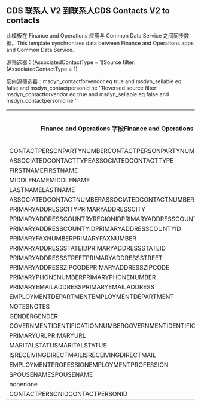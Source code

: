 ## <a name="cds-contacts-v2-to-contacts"></a><span data-ttu-id="2a156-101">CDS 联系人 V2 到联系人</span><span class="sxs-lookup"><span data-stu-id="2a156-101">CDS Contacts V2 to contacts</span></span>

<span data-ttu-id="2a156-102">此模板在 Finance and Operations 应用与 Common Data Service 之间同步数据。</span><span class="sxs-lookup"><span data-stu-id="2a156-102">This template synchronizes data between Finance and Operations apps and Common Data Service.</span></span>

<span data-ttu-id="2a156-103">源筛选器：(AssociatedContactType = 1)</span><span class="sxs-lookup"><span data-stu-id="2a156-103">Source filter: (AssociatedContactType = 1)</span></span>

<span data-ttu-id="2a156-104">反向源筛选器：msdyn_contactforvendor eq true and msdyn_sellable eq false and msdyn_contactpersonid ne ''</span><span class="sxs-lookup"><span data-stu-id="2a156-104">Reversed source filter: msdyn_contactforvendor eq true and msdyn_sellable eq false and msdyn_contactpersonid ne ''</span></span>

<span data-ttu-id="2a156-105">Finance and Operations 字段</span><span class="sxs-lookup"><span data-stu-id="2a156-105">Finance and Operations field</span></span> | <span data-ttu-id="2a156-106">映射类型</span><span class="sxs-lookup"><span data-stu-id="2a156-106">Map type</span></span> | <span data-ttu-id="2a156-107">其他 Dynamics 365 字段</span><span class="sxs-lookup"><span data-stu-id="2a156-107">Other Dynamics 365 field</span></span> | <span data-ttu-id="2a156-108">默认值</span><span class="sxs-lookup"><span data-stu-id="2a156-108">Default value</span></span>
---|---|---|---
<span data-ttu-id="2a156-109">CONTACTPERSONPARTYNUMBER</span><span class="sxs-lookup"><span data-stu-id="2a156-109">CONTACTPERSONPARTYNUMBER</span></span> | = | <span data-ttu-id="2a156-110">msdyn_partynumber</span><span class="sxs-lookup"><span data-stu-id="2a156-110">msdyn_partynumber</span></span> | 
<span data-ttu-id="2a156-111">ASSOCIATEDCONTACTTYPE</span><span class="sxs-lookup"><span data-stu-id="2a156-111">ASSOCIATEDCONTACTTYPE</span></span> | << | <span data-ttu-id="2a156-112">none</span><span class="sxs-lookup"><span data-stu-id="2a156-112">none</span></span> | <span data-ttu-id="2a156-113">Vendor</span><span class="sxs-lookup"><span data-stu-id="2a156-113">Vendor</span></span>
<span data-ttu-id="2a156-114">FIRSTNAME</span><span class="sxs-lookup"><span data-stu-id="2a156-114">FIRSTNAME</span></span> | = | <span data-ttu-id="2a156-115">firstname</span><span class="sxs-lookup"><span data-stu-id="2a156-115">firstname</span></span> | 
<span data-ttu-id="2a156-116">MIDDLENAME</span><span class="sxs-lookup"><span data-stu-id="2a156-116">MIDDLENAME</span></span> | = | <span data-ttu-id="2a156-117">middlename</span><span class="sxs-lookup"><span data-stu-id="2a156-117">middlename</span></span> | 
<span data-ttu-id="2a156-118">LASTNAME</span><span class="sxs-lookup"><span data-stu-id="2a156-118">LASTNAME</span></span> | = | <span data-ttu-id="2a156-119">lastname</span><span class="sxs-lookup"><span data-stu-id="2a156-119">lastname</span></span> | 
<span data-ttu-id="2a156-120">ASSOCIATEDCONTACTNUMBER</span><span class="sxs-lookup"><span data-stu-id="2a156-120">ASSOCIATEDCONTACTNUMBER</span></span> | = | <span data-ttu-id="2a156-121">msdyn_vendorcontactid.msdyn_vendoraccountnumber</span><span class="sxs-lookup"><span data-stu-id="2a156-121">msdyn_vendorcontactid.msdyn_vendoraccountnumber</span></span> | 
<span data-ttu-id="2a156-122">PRIMARYADDRESSCITY</span><span class="sxs-lookup"><span data-stu-id="2a156-122">PRIMARYADDRESSCITY</span></span> | = | <span data-ttu-id="2a156-123">address1_city</span><span class="sxs-lookup"><span data-stu-id="2a156-123">address1_city</span></span> | 
<span data-ttu-id="2a156-124">PRIMARYADDRESSCOUNTRYREGIONID</span><span class="sxs-lookup"><span data-stu-id="2a156-124">PRIMARYADDRESSCOUNTRYREGIONID</span></span> | = | <span data-ttu-id="2a156-125">address1_country</span><span class="sxs-lookup"><span data-stu-id="2a156-125">address1_country</span></span> | 
<span data-ttu-id="2a156-126">PRIMARYADDRESSCOUNTYID</span><span class="sxs-lookup"><span data-stu-id="2a156-126">PRIMARYADDRESSCOUNTYID</span></span> | = | <span data-ttu-id="2a156-127">address1_county</span><span class="sxs-lookup"><span data-stu-id="2a156-127">address1_county</span></span> | 
<span data-ttu-id="2a156-128">PRIMARYFAXNUMBER</span><span class="sxs-lookup"><span data-stu-id="2a156-128">PRIMARYFAXNUMBER</span></span> | = | <span data-ttu-id="2a156-129">fax</span><span class="sxs-lookup"><span data-stu-id="2a156-129">fax</span></span> | 
<span data-ttu-id="2a156-130">PRIMARYADDRESSSTATEID</span><span class="sxs-lookup"><span data-stu-id="2a156-130">PRIMARYADDRESSSTATEID</span></span> | = | <span data-ttu-id="2a156-131">address1_stateorprovince</span><span class="sxs-lookup"><span data-stu-id="2a156-131">address1_stateorprovince</span></span> | 
<span data-ttu-id="2a156-132">PRIMARYADDRESSSTREET</span><span class="sxs-lookup"><span data-stu-id="2a156-132">PRIMARYADDRESSSTREET</span></span> | = | <span data-ttu-id="2a156-133">address1_line1</span><span class="sxs-lookup"><span data-stu-id="2a156-133">address1_line1</span></span> | 
<span data-ttu-id="2a156-134">PRIMARYADDRESSZIPCODE</span><span class="sxs-lookup"><span data-stu-id="2a156-134">PRIMARYADDRESSZIPCODE</span></span> | = | <span data-ttu-id="2a156-135">address1_postalcode</span><span class="sxs-lookup"><span data-stu-id="2a156-135">address1_postalcode</span></span> | 
<span data-ttu-id="2a156-136">PRIMARYPHONENUMBER</span><span class="sxs-lookup"><span data-stu-id="2a156-136">PRIMARYPHONENUMBER</span></span> | = | <span data-ttu-id="2a156-137">telephone1</span><span class="sxs-lookup"><span data-stu-id="2a156-137">telephone1</span></span> | 
<span data-ttu-id="2a156-138">PRIMARYEMAILADDRESS</span><span class="sxs-lookup"><span data-stu-id="2a156-138">PRIMARYEMAILADDRESS</span></span> | = | <span data-ttu-id="2a156-139">emailaddress1</span><span class="sxs-lookup"><span data-stu-id="2a156-139">emailaddress1</span></span> | 
<span data-ttu-id="2a156-140">EMPLOYMENTDEPARTMENT</span><span class="sxs-lookup"><span data-stu-id="2a156-140">EMPLOYMENTDEPARTMENT</span></span> | = | <span data-ttu-id="2a156-141">department</span><span class="sxs-lookup"><span data-stu-id="2a156-141">department</span></span> | 
<span data-ttu-id="2a156-142">NOTES</span><span class="sxs-lookup"><span data-stu-id="2a156-142">NOTES</span></span> | = | <span data-ttu-id="2a156-143">description</span><span class="sxs-lookup"><span data-stu-id="2a156-143">description</span></span> | 
<span data-ttu-id="2a156-144">GENDER</span><span class="sxs-lookup"><span data-stu-id="2a156-144">GENDER</span></span> | >< | <span data-ttu-id="2a156-145">gendercode</span><span class="sxs-lookup"><span data-stu-id="2a156-145">gendercode</span></span> | 
<span data-ttu-id="2a156-146">GOVERNMENTIDENTIFICATIONNUMBER</span><span class="sxs-lookup"><span data-stu-id="2a156-146">GOVERNMENTIDENTIFICATIONNUMBER</span></span> | = | <span data-ttu-id="2a156-147">governmentid</span><span class="sxs-lookup"><span data-stu-id="2a156-147">governmentid</span></span> | 
<span data-ttu-id="2a156-148">PRIMARYURL</span><span class="sxs-lookup"><span data-stu-id="2a156-148">PRIMARYURL</span></span> | = | <span data-ttu-id="2a156-149">websiteurl</span><span class="sxs-lookup"><span data-stu-id="2a156-149">websiteurl</span></span> | 
<span data-ttu-id="2a156-150">MARITALSTATUS</span><span class="sxs-lookup"><span data-stu-id="2a156-150">MARITALSTATUS</span></span> | >< | <span data-ttu-id="2a156-151">familystatuscode</span><span class="sxs-lookup"><span data-stu-id="2a156-151">familystatuscode</span></span> | 
<span data-ttu-id="2a156-152">ISRECEIVINGDIRECTMAIL</span><span class="sxs-lookup"><span data-stu-id="2a156-152">ISRECEIVINGDIRECTMAIL</span></span> | >< | <span data-ttu-id="2a156-153">donotemail</span><span class="sxs-lookup"><span data-stu-id="2a156-153">donotemail</span></span> | 
<span data-ttu-id="2a156-154">EMPLOYMENTPROFESSION</span><span class="sxs-lookup"><span data-stu-id="2a156-154">EMPLOYMENTPROFESSION</span></span> | = | <span data-ttu-id="2a156-155">jobtitle</span><span class="sxs-lookup"><span data-stu-id="2a156-155">jobtitle</span></span> | 
<span data-ttu-id="2a156-156">SPOUSENAME</span><span class="sxs-lookup"><span data-stu-id="2a156-156">SPOUSENAME</span></span> | = | <span data-ttu-id="2a156-157">spousesname</span><span class="sxs-lookup"><span data-stu-id="2a156-157">spousesname</span></span> | 
<span data-ttu-id="2a156-158">none</span><span class="sxs-lookup"><span data-stu-id="2a156-158">none</span></span> | >> | <span data-ttu-id="2a156-159">msdyn_contactforvendor</span><span class="sxs-lookup"><span data-stu-id="2a156-159">msdyn_contactforvendor</span></span> | <span data-ttu-id="2a156-160">True</span><span class="sxs-lookup"><span data-stu-id="2a156-160">True</span></span>
<span data-ttu-id="2a156-161">CONTACTPERSONID</span><span class="sxs-lookup"><span data-stu-id="2a156-161">CONTACTPERSONID</span></span> | = | <span data-ttu-id="2a156-162">msdyn_contactpersonid</span><span class="sxs-lookup"><span data-stu-id="2a156-162">msdyn_contactpersonid</span></span> | 
